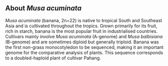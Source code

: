 About *Musa acuminata*
----------------------

*Musa acuminata* (banana, 2n=22) is native to tropical South and Southeast Asia
and is cultivated throughout the tropics. Grown primarily for its fruit,
rich in starch, banana is the most popular fruit in industrialised
countries. Cultivars mainly involve *Musa acuminata* (A-genome) and
*Musa balbisiana* (B-genome) and are sometimes diploid but generally
triploid. Banana was the first non-grass monocotyledon to be sequenced,
making it an important genome for the comparative analysis of plants.
This sequence corresponds to a doubled-haploid plant of cultivar Pahang.

